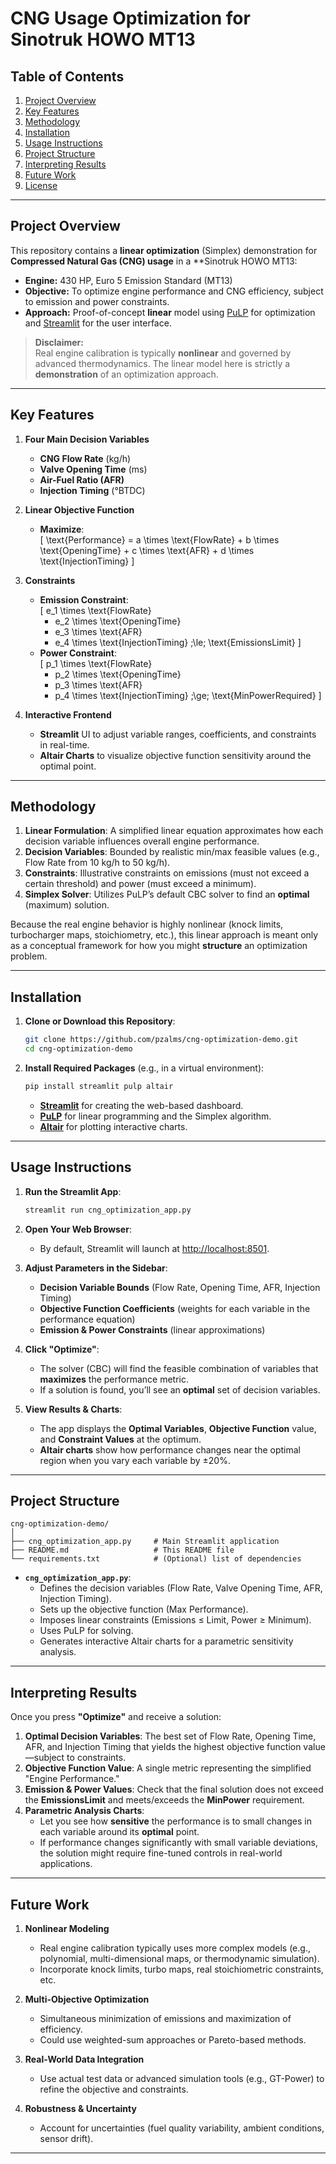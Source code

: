 # CNG Usage Optimization for Sinotruk HOWO MT13

## Table of Contents
1. [Project Overview](#project-overview)  
2. [Key Features](#key-features)  
3. [Methodology](#methodology)  
4. [Installation](#installation)  
5. [Usage Instructions](#usage-instructions)  
6. [Project Structure](#project-structure)  
7. [Interpreting Results](#interpreting-results)  
8. [Future Work](#future-work)  
9. [License](#license)

---

## Project Overview
This repository contains a **linear optimization** (Simplex) demonstration for **Compressed Natural Gas (CNG) usage** in a **Sinotruk HOWO MT13:

- **Engine:** 430 HP, Euro 5 Emission Standard (MT13)
- **Objective:** To optimize engine performance and CNG efficiency, subject to emission and power constraints.
- **Approach:** Proof-of-concept **linear** model using [PuLP](https://github.com/coin-or/pulp) for optimization and [Streamlit](https://streamlit.io/) for the user interface.

> **Disclaimer:**  
> Real engine calibration is typically **nonlinear** and governed by advanced thermodynamics. The linear model here is strictly a **demonstration** of an optimization approach.

---

## Key Features
1. **Four Main Decision Variables**  
   - **CNG Flow Rate** (kg/h)  
   - **Valve Opening Time** (ms)  
   - **Air-Fuel Ratio (AFR)**  
   - **Injection Timing** (°BTDC)

2. **Linear Objective Function**  
   - **Maximize**:  
     \[
       \text{Performance} = a \times \text{FlowRate}
                          + b \times \text{OpeningTime}
                          + c \times \text{AFR}
                          + d \times \text{InjectionTiming}
     \]

3. **Constraints**  
   - **Emission Constraint**:  
     \[
       e_1 \times \text{FlowRate}
       + e_2 \times \text{OpeningTime}
       + e_3 \times \text{AFR}
       + e_4 \times \text{InjectionTiming} \;\le\; \text{EmissionsLimit}
     \]  
   - **Power Constraint**:  
     \[
       p_1 \times \text{FlowRate}
       + p_2 \times \text{OpeningTime}
       + p_3 \times \text{AFR}
       + p_4 \times \text{InjectionTiming} \;\ge\; \text{MinPowerRequired}
     \]  

4. **Interactive Frontend**  
   - **Streamlit** UI to adjust variable ranges, coefficients, and constraints in real-time.
   - **Altair Charts** to visualize objective function sensitivity around the optimal point.

---

## Methodology
1. **Linear Formulation**: A simplified linear equation approximates how each decision variable influences overall engine performance.  
2. **Decision Variables**: Bounded by realistic min/max feasible values (e.g., Flow Rate from 10 kg/h to 50 kg/h).  
3. **Constraints**: Illustrative constraints on emissions (must not exceed a certain threshold) and power (must exceed a minimum).  
4. **Simplex Solver**: Utilizes PuLP’s default CBC solver to find an **optimal** (maximum) solution.  

Because the real engine behavior is highly nonlinear (knock limits, turbocharger maps, stoichiometry, etc.), this linear approach is meant only as a conceptual framework for how you might **structure** an optimization problem.

---

## Installation

1. **Clone or Download this Repository**:
   ```bash
   git clone https://github.com/pzalms/cng-optimization-demo.git
   cd cng-optimization-demo
   ```

2. **Install Required Packages** (e.g., in a virtual environment):
   ```bash
   pip install streamlit pulp altair
   ```
   - [**Streamlit**](https://streamlit.io/) for creating the web-based dashboard.  
   - [**PuLP**](https://pypi.org/project/PuLP/) for linear programming and the Simplex algorithm.  
   - [**Altair**](https://altair-viz.github.io/) for plotting interactive charts.

---

## Usage Instructions
1. **Run the Streamlit App**:
   ```bash
   streamlit run cng_optimization_app.py
   ```
2. **Open Your Web Browser**:  
   - By default, Streamlit will launch at [http://localhost:8501](http://localhost:8501).  

3. **Adjust Parameters in the Sidebar**:
   - **Decision Variable Bounds** (Flow Rate, Opening Time, AFR, Injection Timing)  
   - **Objective Function Coefficients** (weights for each variable in the performance equation)  
   - **Emission & Power Constraints** (linear approximations)

4. **Click "Optimize"**:
   - The solver (CBC) will find the feasible combination of variables that **maximizes** the performance metric.  
   - If a solution is found, you’ll see an **optimal** set of decision variables.

5. **View Results & Charts**:
   - The app displays the **Optimal Variables**, **Objective Function** value, and **Constraint Values** at the optimum.  
   - **Altair charts** show how performance changes near the optimal region when you vary each variable by ±20%.

---

## Project Structure

```
cng-optimization-demo/
│
├── cng_optimization_app.py     # Main Streamlit application
├── README.md                   # This README file
└── requirements.txt            # (Optional) list of dependencies
```

- **`cng_optimization_app.py`**: 
  - Defines the decision variables (Flow Rate, Valve Opening Time, AFR, Injection Timing).  
  - Sets up the objective function (Max Performance).  
  - Imposes linear constraints (Emissions ≤ Limit, Power ≥ Minimum).  
  - Uses PuLP for solving.  
  - Generates interactive Altair charts for a parametric sensitivity analysis.

---

## Interpreting Results
Once you press **"Optimize"** and receive a solution:
1. **Optimal Decision Variables**: The best set of Flow Rate, Opening Time, AFR, and Injection Timing that yields the highest objective function value—subject to constraints.  
2. **Objective Function Value**: A single metric representing the simplified "Engine Performance."  
3. **Emission & Power Values**: Check that the final solution does not exceed the **EmissionsLimit** and meets/exceeds the **MinPower** requirement.  
4. **Parametric Analysis Charts**:  
   - Let you see how **sensitive** the performance is to small changes in each variable around its **optimal** point.  
   - If performance changes significantly with small variable deviations, the solution might require fine-tuned controls in real-world applications.

---
## Future Work
1. **Nonlinear Modeling**  
   - Real engine calibration typically uses more complex models (e.g., polynomial, multi-dimensional maps, or thermodynamic simulation).  
   - Incorporate knock limits, turbo maps, real stoichiometric constraints, etc.

2. **Multi-Objective Optimization**  
   - Simultaneous minimization of emissions and maximization of efficiency.  
   - Could use weighted-sum approaches or Pareto-based methods.

3. **Real-World Data Integration**  
   - Use actual test data or advanced simulation tools (e.g., GT-Power) to refine the objective and constraints.

4. **Robustness & Uncertainty**  
   - Account for uncertainties (fuel quality variability, ambient conditions, sensor drift).

---
